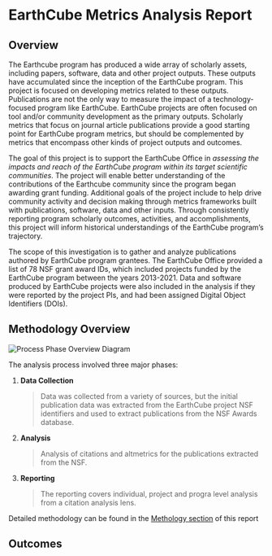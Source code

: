# EarthCube Metrics Analysis Report

## Overview 

The Earthcube program has produced a wide array of scholarly assets, including papers, software, data and other project outputs. These outputs have accumulated since the inception of the EarthCube program. This project is focused on developing metrics related to these outputs. Publications are not the only way to measure the impact of a technology-focused program like EarthCube. EarthCube projects are often focused on tool and/or community development as the primary outputs. Scholarly metrics that focus on journal article publications provide a good starting point for EarthCube program metrics, but should be complemented by metrics that encompass other kinds of project outputs and outcomes.

The goal of this project is to support the EarthCube Office in _assessing the impacts and reach of the EarthCube program within its target scientific communities_. The project will enable better understanding of the contributions of the Earthcube community since the program began awarding grant funding. Additional goals of the project include to help drive community activity and decision making through metrics frameworks built with publications, software, data and other inputs. Through consistently reporting program scholarly outcomes, activities, and accomplishments, this project will inform historical understandings of the EarthCube program’s trajectory.

The scope of this investigation is to gather and analyze publications authored by EarthCube program grantees. The EarthCube Office provided a list of 78 NSF grant award IDs, which included projects funded by the EarthCube program between the years 2013-2021. Data and software produced by EarthCube projects were also included in the analysis if they were reported by the project PIs, and had been assigned Digital Object Identifiers (DOIs).

## Methodology Overview
![Process Phase Overview Diagram](/data/assets/ec_process_overview.png)

The analysis process involved three major phases:

1. **Data Collection**

    > Data was collected from a variety of sources, but the initial publication data was extracted from the EarthCube project NSF identifiers and used to extract publications from the NSF Awards database.
    
2. **Analysis**

    > Analysis of citations and altmetrics for the publications extracted from the NSF.

3. **Reporting**

    > The reporting covers individual, project and progra level analysis from a citation analysis lens.

Detailed methodology can be found in the [Methology section](/methodology/summary) of this report
## Outcomes

##